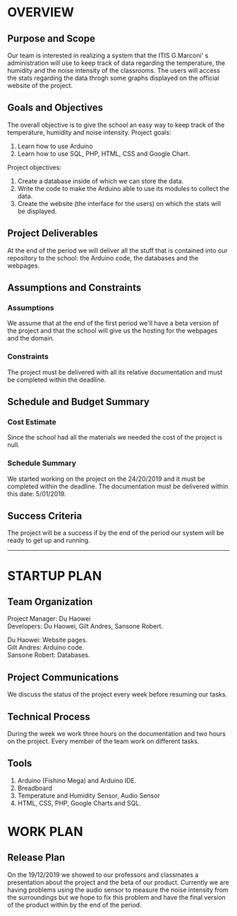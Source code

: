 # OVERVIEW 
## Purpose and Scope
Our team is interested in realizing a system that the ITIS G.Marconi' s administration will use to keep track of data regarding the temperature, the humidity and the noise intensity of the classrooms.
The users will access the stats regarding the data throgh some graphs displayed on the official website of the project.

## Goals and Objectives
The overall objective is to give the school an easy way to keep track of the temperature, humidity and noise intensity.
Project goals:
1. Learn how to use Arduino
2. Learn how to use SQL, PHP, HTML, CSS and Google Chart.

Project objectives:  
1. Create a database inside of which we can store the data.
2. Write the code to make the Arduino able to use its modules to collect the data.
3. Create the website (the interface for the users) on which the stats will be displayed.

## Project Deliverables
At the end of the period we will deliver all the stuff that is contained into our repository to the school: the Arduino code, the databases and the webpages.

## Assumptions and Constraints
### Assumptions
We assume that at the end of the first period we'll have a beta version of the project and that the school will give us the hosting for the webpages and the domain.
### Constraints
The project must be delivered with all its relative documentation and must be completed within the deadline.

## Schedule and Budget Summary
### Cost Estimate
Since the school had all the materials we needed  the cost of the project is null.
### Schedule Summary
We started working on the project on the 24/20/2019 and it must be completed within the deadline.
The documentation must be delivered within  this date: 5/01/2019.

## Success Criteria
The project will be a success if by the end of the period our system will be ready to get up and running.
___

# STARTUP PLAN
## Team Organization
Project Manager: Du Haowei  
Developers: Du Haowei, Gilt Andres, Sansone Robert.    

Du Haowei: Website pages.    
Gilt Andres: Arduino code.    
Sansone Robert: Databases.  


## Project Communications
We discuss the status of the project every week before resuming our tasks.

## Technical Process
During the week we work three hours on the documentation and two hours on the project. 
Every member of the team work on different tasks.  

## Tools
1. Arduino (Fishino Mega) and Arduino IDE.
2. Breadboard
3. Temperature and Humidity Sensor, Audio Sensor
4. HTML, CSS, PHP, Google Charts and SQL.

# WORK PLAN
## Release Plan
On the 19/12/2019 we showed to our professors and classmates a presentation about the project and the beta of our product.
Currently we are having problems using the audio sensor to measure the noise intensity from the surroundings but we hope to fix this problem and have the final version of the product within by the end of the period.

